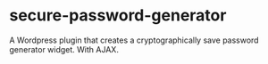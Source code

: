 # secure-password-generator
A Wordpress plugin that creates a cryptographically save password generator widget. With AJAX.
